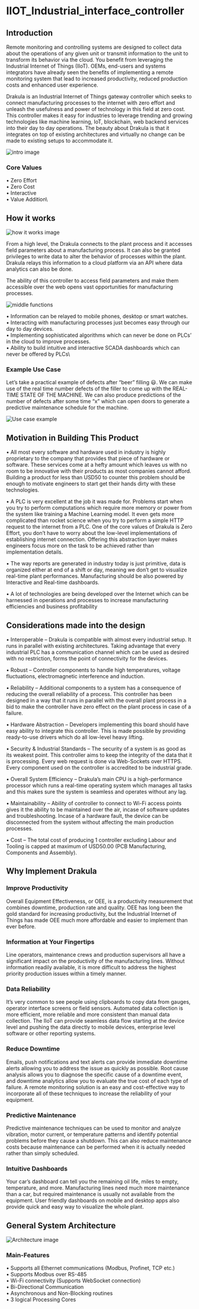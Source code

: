 # IIOT_Industrial_interface_controller

## Introduction

Remote monitoring and controlling systems are designed to collect data about the operations of any given unit or transmit information to the unit to transform its behavior via the cloud. You benefit from leveraging the Industrial Internet of Things (IIoT). OEMs, end-users and systems integrators have already seen the benefits of implementing a remote monitoring system that lead to increased productivity, reduced production costs and enhanced user experience.

Drakula is an Industrial Internet of Things gateway controller which seeks to connect manufacturing processes to the internet with zero effort and unleash the usefulness and power of technology in this field at zero cost. This controller makes it easy for industries to leverage trending and growing technologies like machine learning, IoT, blockchain, web backend services into their day to day operations. The beauty about Drakula is that it integrates on top of existing architectures and virtually no change can be made to existing setups to accommodate it.  

![intro image](https://github.com/Tynashe28/IIOT_Industrial_interface_controller/blob/main/images/Drakula.png/)

### Core Values
•	Zero Effort\
•	Zero Cost\
•	Interactive\
•	Value Addition\

## How it works

![how it works image](https://github.com/Tynashe28/IIOT_Industrial_interface_controller/blob/main/images/1.PNG/)

From a high level, the Drakula connects to the plant process and it accesses field parameters about a manufacturing process. It can also be granted privileges to write data to alter the behavior of processes within the plant. Drakula relays this information to a cloud platform via an API where data analytics can also be done.

The ability of this controller to access field parameters and make them accessible over the web opens vast opportunities for manufacturing processes.

![middle functions](https://github.com/Tynashe28/IIOT_Industrial_interface_controller/blob/main/images/2.PNG/)

•	Information can be relayed to mobile phones, desktop or smart watches.\
•	Interacting with manufacturing processes just becomes easy through our day to day devices.\
•	Implementing sophisticated algorithms which can never be done on PLCs’ in the cloud to improve processes.\
•	Ability to build intuitive and interactive SCADA dashboards which can never be offered by PLCs\

### Example Use Case
Let’s take a practical example of defects after “beer” filling 😃. We can make use of the real time number defects of the filler to come up with the REAL-TIME STATE OF THE MACHINE. We can also produce predictions of the number of defects after some time “x” which can open doors to generate a predictive maintenance schedule for the machine.

![Use case example](https://github.com/Tynashe28/IIOT_Industrial_interface_controller/blob/main/images/3.PNG/)

## Motivation in Building This Product
•	All most every software and hardware used in industry is highly proprietary to the company that provides that piece of hardware or software. These services come at a hefty amount which leaves us with no room to be innovative with their products as most companies cannot afford. Building a product for less than USD50 to counter this problem should be enough to motivate engineers to start get their hands dirty with these technologies.

•	A PLC is very excellent at the job it was made for. Problems start when you try to perform computations which require more memory or power from the system like training a Machine Learning model. It even gets more complicated than rocket science when you try to perform a simple HTTP request to the internet from a PLC. One of the core values of Drakula is Zero Effort, you don’t have to worry about the low-level implementations of establishing internet connection. Offering this abstraction layer makes engineers focus more on the task to be achieved rather than implementation details.


•	The way reports are generated in industry today is just primitive, data is organized either at end of a shift or day, meaning we don’t get to visualize real-time plant performances. Manufacturing should be also powered by Interactive and Real-time dashboards.

•	A lot of technologies are being developed over the Internet which can be harnessed in operations and processes to increase manufacturing efficiencies and business profitability

## Considerations made into the design

•	Interoperable – Drakula is compatible with almost every industrial setup. It runs in parallel with existing architectures. Taking advantage that every industrial PLC has a communication channel which can be used as desired with no restriction, forms the point of connectivity for the devices.

•	Robust – Controller components to handle high temperatures, voltage fluctuations, electromagnetic interference and induction.

•	Reliability – Additional components to a system has a consequence of reducing the overall reliability of a process. This controller has been designed in a way that it runs in parallel with the overall plant process in a bid to make the controller have zero effect on the plant process in case of a failure. 

•	Hardware Abstraction – Developers implementing this board should have easy ability to integrate this controller. This is made possible by providing ready-to-use drivers which do all low-level heavy lifting.

•	Security & Industrial Standards – The security of a system is as good as its weakest point. This controller aims to keep the integrity of the data that it is processing. Every web request is done via Web-Sockets over HTTPS. Every component used on the controller is accredited to be industrial grade.

•	Overall System Efficiency – Drakula’s main CPU is a high-performance processor which runs a real-time operating system which manages all tasks and this makes sure the system is seamless and operates without any lag.

•	Maintainability – Ability of controller to connect to Wi-Fi access points gives it the ability to be maintained over the air, incase of software updates and troubleshooting. Incase of a hardware fault, the device can be disconnected from the system without affecting the main production processes.

•	Cost – The total cost of producing 1 controller excluding Labour and Tooling is capped at maximum of USD50.00 (PCB Manufacturing, Components and Assembly).

## Why Implement Drakula

### Improve Productivity
Overall Equipment Effectiveness, or OEE, is a productivity measurement that combines downtime, production rate and quality. OEE has long been the gold standard for increasing productivity, but the Industrial Internet of Things has made OEE much more affordable and easier to implement than ever before. 

### Information at Your Fingertips
Line operators, maintenance crews and production supervisors all have a significant impact on the productivity of the manufacturing lines. Without information readily available, it is more difficult to address the highest priority production issues within a timely manner.

### Data Reliability
It’s very common to see people using clipboards to copy data from gauges, operator interface screens or field sensors. Automated data collection is more efficient, more reliable and more consistent than manual data collection. The IIoT can provide seamless data flow starting at the device level and pushing the data directly to mobile devices, enterprise level software or other reporting systems.

### Reduce Downtime
Emails, push notifications and text alerts can provide immediate downtime alerts allowing you to address the issue as quickly as possible.  Root cause analysis allows you to diagnose the specific cause of a downtime event, and downtime analytics allow you to evaluate the true cost of each type of failure.  A remote monitoring solution is an easy and cost-effective way to incorporate all of these techniques to increase the reliability of your equipment.

### Predictive Maintenance
Predictive maintenance techniques can be used to monitor and analyze vibration, motor current, or temperature patterns and identify potential problems before they cause a shutdown. This can also reduce maintenance costs because maintenance can be performed when it is actually needed rather than simply scheduled.

### Intuitive Dashboards
Your car’s dashboard can tell you the remaining oil life, miles to empty, temperature, and more. Manufacturing lines need much more maintenance than a car, but required maintenance is usually not available from the equipment. User friendly dashboards on mobile and desktop apps also provide quick and easy way to visualize the whole plant.

## General System Architecture

![Architecture image](https://github.com/Tynashe28/IIOT_Industrial_interface_controller/blob/main/images/4.PNG/)

### Main-Features
•	Supports all Ethernet communications (Modbus, Profinet, TCP etc.)\
•	Supports Modbus over RS-485\
•	Wi-Fi connectivity (Supports WebSocket connection)\
•	Bi-Directional Communication\
•	Asynchronous and Non-Blocking routines\
•	3 logical Processing Cores
